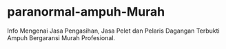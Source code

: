 # paranormal-ampuh-Murah
Info Mengenai Jasa Pengasihan, Jasa Pelet dan Pelaris Dagangan Terbukti Ampuh Bergaransi Murah Profesional.
